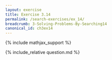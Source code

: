 ```yaml
---
layout: exercise
title: Exercise 3.14
permalink: /search-exercises/ex_14/
breadcrumb: 3-Solving-Problems-By-Searching14
canonical_id: ch3ex14
---
```


{% include mathjax_support %}
<div id="hiddden">{% include_relative question.md %}</div>